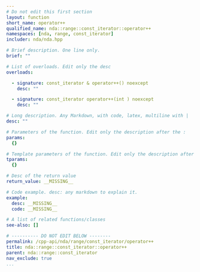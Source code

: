 ```yaml
---
# Do not edit this first section
layout: function
short_name: operator++
qualified_name: nda::range::const_iterator::operator++
namespaces: [nda, range, const_iterator]
includer: nda/nda.hpp

# Brief description. One line only.
brief: ""

# List of overloads. Edit only the desc
overloads:

  - signature: const_iterator & operator++() noexcept
    desc: ""

  - signature: const_iterator operator++(int ) noexcept
    desc: ""

# Long description. Any Markdown, with code, latex, multiline with |
desc: ""

# Parameters of the function. Edit only the description after the :
params:
  {}

# Template parameters of the function. Edit only the description after the :
tparams:
  {}

# Desc of the return value
return_value: __MISSING__

# Code example. desc: any markdown to explain it.
example:
  desc: __MISSING__
  code: __MISSING__

# A list of related functions/classes
see-also: []

# ---------- DO NOT EDIT BELOW --------
permalink: /cpp-api/nda/range/const_iterator/operator++
title: nda::range::const_iterator::operator++
parent: nda::range::const_iterator
nav_exclude: true
...
```


